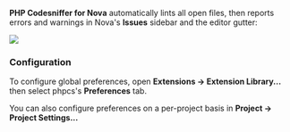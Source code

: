 <!--
👋 Hello! As Nova users browse the extensions library, a good README can help them understand what your extension does, how it works, and what setup or configuration it may require.

Not every extension will need every item described below. Use your best judgement when deciding which parts to keep to provide the best experience for your new users.

💡 Quick Tip! As you edit this README template, you can preview your changes by selecting **Extensions → Activate Project as Extension**, opening the Extension Library, and selecting "phpcs" in the sidebar.

Let's get started!
-->

<!--
🎈 Include a brief description of the features your extension provides. For example:
-->

**PHP Codesniffer for Nova** automatically lints all open files, then reports errors and warnings in Nova's **Issues** sidebar and the editor gutter:

<!--
🎈 It can also be helpful to include a screenshot or GIF showing your extension in action:
-->

![](https://nova.app/images/en/dark/editor.png)

<!-- ## Requirements -->

<!--
🎈 If your extension depends on external processes or tools that users will need to have, it's helpful to list those and provide links to their installers:
-->


<!--
✨ Providing tips, tricks, or other guides for installing or configuring external dependencies can go a long way toward helping your users have a good setup experience:
-->

### Configuration

<!--
🎈 If your extension offers global- or workspace-scoped preferences, consider pointing users toward those settings. For example:
-->

To configure global preferences, open **Extensions → Extension Library...** then select phpcs's **Preferences** tab.

You can also configure preferences on a per-project basis in **Project → Project Settings...**

<!--
👋 That's it! Happy developing!

P.S. If you'd like, you can remove these comments before submitting your extension 😉
-->

